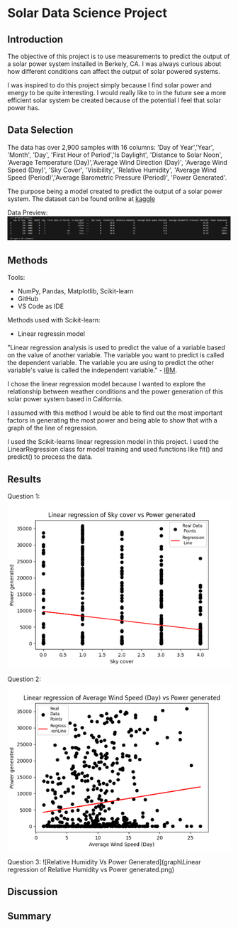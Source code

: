 # Solar Data Science Project

## Introduction

The objective of this project is to use measurements to predict the output of a solar power system installed in Berkely, CA. I was always curious about how different conditions can affect the output of solar powered systems.

I was inspired to do this project simply because I find solar power and energy to be quite interesting. I would really like to in the future see a more efficient solar system be created because of the potential I feel that solar power has.

## Data Selection

The data has over 2,900 samples with 16 columns: 
'Day of Year','Year', 'Month', 'Day', 'First Hour of Period','Is Daylight', 'Distance to Solar Noon', 'Average Temperature (Day)','Average Wind Direction (Day)', 'Average Wind Speed (Day)', 'Sky Cover',   'Visibility', 'Relative Humidity', 'Average Wind Speed (Period)','Average Barometric Pressure (Period)', 'Power Generated'.

The purpose being a model created to predict the output of a solar power system. The dataset can be found online at [kaggle](https://www.kaggle.com/datasets/vipulgote4/solar-power-generation/)

Data Preview:
![Data screenshot](./graph/dataPreview.png)

## Methods

Tools:
- NumPy, Pandas, Matplotlib, Scikit-learn
- GitHub
- VS Code as IDE

Methods used with Scikit-learn:
- Linear regressin model

"Linear regression analysis is used to predict the value of a variable based on the value of another variable. The variable you want to predict is called the dependent variable. The variable you are using to predict the other variable's value is called the independent variable." - [IBM](https://www.ibm.com/topics/linear-regression). 

I chose the linear regression model because I wanted to explore the relationship between weather conditions and the power generation of this solar power system based in California. 

I assumed with this method I would be able to find out the most important factors in generating the most power and being able to show that with a graph of the line of regression. 

I used the Scikit-learns linear regression model in this project. I used the LinearRegression class for model training and used functions like fit() and predict() to process the data.

## Results
Question 1: ![Sky Cover Vs Power Generated](graph\SkyCoverVsPowerGeneratedRL.png)


Question 2: ![Wind Speed (day) Vs Power Generated](graph\WindSpeed(day)VsPowerGeneratedRL.png)


Question 3: ![Relative Humidity Vs Power Generated](graph\Linear regression of Relative Humidity vs Power generated.png)
## Discussion

## Summary